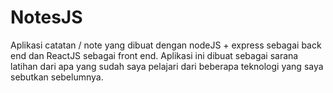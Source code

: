 # NotesJS
Aplikasi catatan / note yang dibuat dengan nodeJS + express sebagai back end dan ReactJS sebagai front end. Aplikasi ini dibuat sebagai sarana latihan dari apa yang sudah saya pelajari dari beberapa teknologi yang saya sebutkan sebelumnya. 
